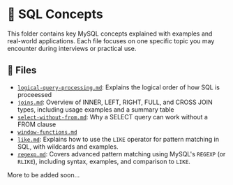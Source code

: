 # 🧠 SQL Concepts

This folder contains key MySQL concepts explained with examples and real-world applications. Each file focuses on one specific topic you may encounter during interviews or practical use.

## 📄 Files

- [`logical-query-processing.md`](logical-query-processing.md): Explains the logical order of how SQL is proceessed
- [`joins.md`](joins.md): Overview of INNER, LEFT, RIGHT, FULL, and CROSS JOIN types, including usage examples and a summary table
- [`select-without-from.md`](select-without-from.md): Why a SELECT query can work without a FROM clause
- [`window-functions.md`](window-functions.md)
- [`like.md`](like.md): Explains how to use the `LIKE` operator for pattern matching in SQL, with wildcards and examples.
- [`regexp.md`](regexp.md): Covers advanced pattern matching using MySQL's `REGEXP` (or `RLIKE`), including syntax, examples, and comparison to `LIKE`.


More to be added soon...
